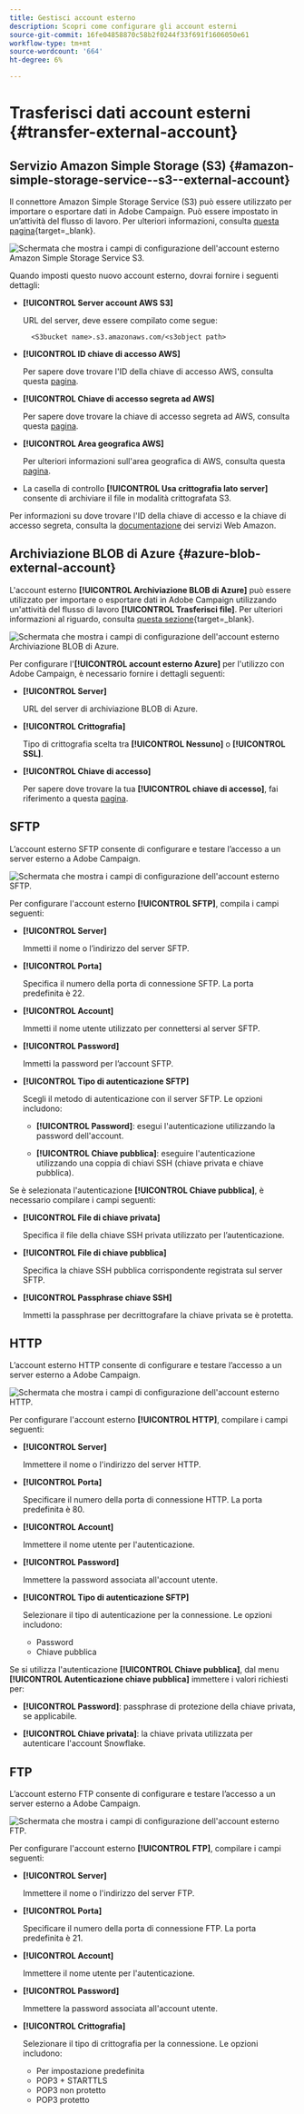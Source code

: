 ```yaml
---
title: Gestisci account esterno
description: Scopri come configurare gli account esterni
source-git-commit: 16fe04858870c58b2f0244f33f691f1606050e61
workflow-type: tm+mt
source-wordcount: '664'
ht-degree: 6%

---
```


# Trasferisci dati account esterni {#transfer-external-account}

## Servizio Amazon Simple Storage (S3) {#amazon-simple-storage-service--s3--external-account}

Il connettore Amazon Simple Storage Service (S3) può essere utilizzato per importare o esportare dati in Adobe Campaign. Può essere impostato in un’attività del flusso di lavoro. Per ulteriori informazioni, consulta [questa pagina](https://experienceleague.adobe.com/it/docs/campaign-web/v8/wf/design-workflows/transfer-file){target=_blank}.

![Schermata che mostra i campi di configurazione dell&#39;account esterno Amazon Simple Storage Service S3.](assets/external-AWS.png)

Quando imposti questo nuovo account esterno, dovrai fornire i seguenti dettagli:

* **[!UICONTROL Server account AWS S3]**

  URL del server, deve essere compilato come segue:

  `  <S3bucket name>.s3.amazonaws.com/<s3object path>`

* **[!UICONTROL ID chiave di accesso AWS]**

  Per sapere dove trovare l&#39;ID della chiave di accesso AWS, consulta questa [pagina](https://docs.aws.amazon.com/general/latest/gr/aws-sec-cred-types.html#access-keys-and-secret-access-keys).

* **[!UICONTROL Chiave di accesso segreta ad AWS]**

  Per sapere dove trovare la chiave di accesso segreta ad AWS, consulta questa [pagina](https://aws.amazon.com/fr/blogs/security/wheres-my-secret-access-key/).

* **[!UICONTROL Area geografica AWS]**

  Per ulteriori informazioni sull&#39;area geografica di AWS, consulta questa [pagina](https://aws.amazon.com/about-aws/global-infrastructure/regions_az/).

* La casella di controllo **[!UICONTROL Usa crittografia lato server]** consente di archiviare il file in modalità crittografata S3.

Per informazioni su dove trovare l&#39;ID della chiave di accesso e la chiave di accesso segreta, consulta la [documentazione](https://docs.aws.amazon.com/general/latest/gr/aws-sec-cred-types.html#access-keys-and-secret-access-keys) dei servizi Web Amazon.

## Archiviazione BLOB di Azure {#azure-blob-external-account}

L&#39;account esterno **[!UICONTROL Archiviazione BLOB di Azure]** può essere utilizzato per importare o esportare dati in Adobe Campaign utilizzando un&#39;attività del flusso di lavoro **[!UICONTROL Trasferisci file]**. Per ulteriori informazioni al riguardo, consulta [questa sezione](https://experienceleague.adobe.com/it/docs/campaign-web/v8/wf/design-workflows/transfer-file){target=_blank}.

![Schermata che mostra i campi di configurazione dell&#39;account esterno Archiviazione BLOB di Azure.](assets/external-azure.png)

Per configurare l&#39;**[!UICONTROL account esterno Azure]** per l&#39;utilizzo con Adobe Campaign, è necessario fornire i dettagli seguenti:

* **[!UICONTROL Server]**

  URL del server di archiviazione BLOB di Azure.

* **[!UICONTROL Crittografia]**

  Tipo di crittografia scelta tra **[!UICONTROL Nessuno]** o **[!UICONTROL SSL]**.

* **[!UICONTROL Chiave di accesso]**

  Per sapere dove trovare la tua **[!UICONTROL chiave di accesso]**, fai riferimento a questa [pagina](https://docs.microsoft.com/en-us/azure/storage/common/storage-account-keys-manage?tabs=azure-portal).

## SFTP

L’account esterno SFTP consente di configurare e testare l’accesso a un server esterno a Adobe Campaign.

![Schermata che mostra i campi di configurazione dell&#39;account esterno SFTP.](assets/ext-account-sftp.png)

Per configurare l&#39;account esterno **[!UICONTROL SFTP]**, compila i campi seguenti:

* **[!UICONTROL Server]**

  Immetti il nome o l’indirizzo del server SFTP.

* **[!UICONTROL Porta]**

  Specifica il numero della porta di connessione SFTP. La porta predefinita è 22.

* **[!UICONTROL Account]**

  Immetti il nome utente utilizzato per connettersi al server SFTP.

* **[!UICONTROL Password]**

  Immetti la password per l’account SFTP.

* **[!UICONTROL Tipo di autenticazione SFTP]**

  Scegli il metodo di autenticazione con il server SFTP. Le opzioni includono:

   * **[!UICONTROL Password]**: esegui l&#39;autenticazione utilizzando la password dell&#39;account.

   * **[!UICONTROL Chiave pubblica]**: eseguire l&#39;autenticazione utilizzando una coppia di chiavi SSH (chiave privata e chiave pubblica).

Se è selezionata l&#39;autenticazione **[!UICONTROL Chiave pubblica]**, è necessario compilare i campi seguenti:

* **[!UICONTROL File di chiave privata]**

  Specifica il file della chiave SSH privata utilizzato per l’autenticazione.

* **[!UICONTROL File di chiave pubblica]**

  Specifica la chiave SSH pubblica corrispondente registrata sul server SFTP.

* **[!UICONTROL Passphrase chiave SSH]**

  Immetti la passphrase per decrittografare la chiave privata se è protetta.

## HTTP

L’account esterno HTTP consente di configurare e testare l’accesso a un server esterno a Adobe Campaign.

![Schermata che mostra i campi di configurazione dell&#39;account esterno HTTP.](assets/ext-account-http.png)

Per configurare l&#39;account esterno **[!UICONTROL HTTP]**, compilare i campi seguenti:

* **[!UICONTROL Server]**

  Immettere il nome o l&#39;indirizzo del server HTTP.

* **[!UICONTROL Porta]**

  Specificare il numero della porta di connessione HTTP. La porta predefinita è 80.

* **[!UICONTROL Account]**

  Immettere il nome utente per l&#39;autenticazione.

* **[!UICONTROL Password]**

  Immettere la password associata all&#39;account utente.

* **[!UICONTROL Tipo di autenticazione SFTP]**

  Selezionare il tipo di autenticazione per la connessione. Le opzioni includono:

   * Password
   * Chiave pubblica

Se si utilizza l&#39;autenticazione **[!UICONTROL Chiave pubblica]**, dal menu **[!UICONTROL Autenticazione chiave pubblica]** immettere i valori richiesti per:

* **[!UICONTROL Password]**: passphrase di protezione della chiave privata, se applicabile.

* **[!UICONTROL Chiave privata]**: la chiave privata utilizzata per autenticare l&#39;account Snowflake.



## FTP

L’account esterno FTP consente di configurare e testare l’accesso a un server esterno a Adobe Campaign.

![Schermata che mostra i campi di configurazione dell&#39;account esterno FTP.](assets/ext-account-ftp.png)

Per configurare l&#39;account esterno **[!UICONTROL FTP]**, compilare i campi seguenti:

* **[!UICONTROL Server]**

  Immettere il nome o l&#39;indirizzo del server FTP.

* **[!UICONTROL Porta]**

  Specificare il numero della porta di connessione FTP. La porta predefinita è 21.

* **[!UICONTROL Account]**

  Immettere il nome utente per l&#39;autenticazione.

* **[!UICONTROL Password]**

  Immettere la password associata all&#39;account utente.

* **[!UICONTROL Crittografia]**

  Selezionare il tipo di crittografia per la connessione. Le opzioni includono:

   * Per impostazione predefinita
   * POP3 + STARTTLS
   * POP3 non protetto
   * POP3 protetto